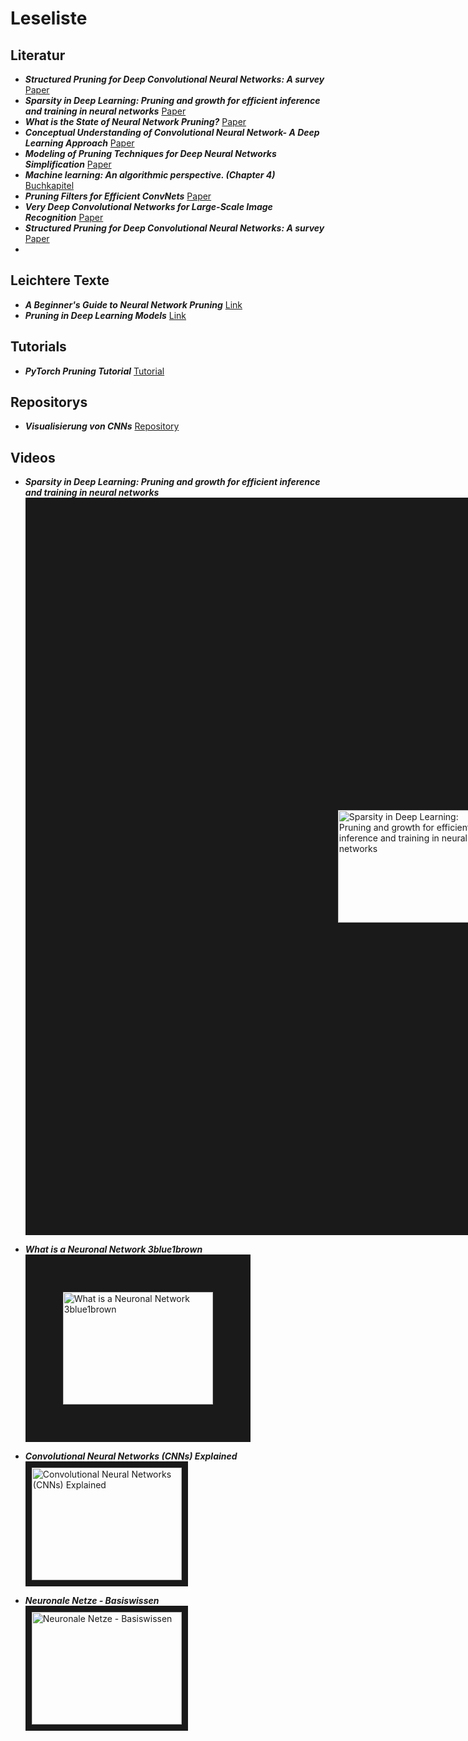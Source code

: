 # Leseliste

## Literatur
- **_Structured Pruning for Deep Convolutional Neural Networks: A survey_** [Paper](https://arxiv.org/abs/2303.00566)
- **_Sparsity in Deep Learning: Pruning and growth for efficient inference and training in neural networks_** [Paper](https://arxiv.org/abs/2102.00554)
- **_What is the State of Neural Network Pruning?_** [Paper](https://arxiv.org/abs/2003.03033)
- **_Conceptual Understanding of Convolutional Neural Network- A Deep Learning Approach_** [Paper](https://www.sciencedirect.com/science/article/pii/S1877050918308019)
- **_Modeling of Pruning Techniques for Deep Neural Networks Simplification_** [Paper](https://arxiv.org/abs/2001.04062)
- **_Machine learning: An algorithmic perspective. (Chapter 4)_** [Buchkapitel]()
- **_Pruning Filters for Efficient ConvNets_** [Paper](https://arxiv.org/pdf/1608.08710)
- **_Very Deep Convolutional Networks for Large-Scale Image Recognition_** [Paper](https://arxiv.org/pdf/1409.1556)
- **_Structured Pruning for Deep Convolutional Neural Networks: A survey_** [Paper](https://arxiv.org/pdf/2303.00566)
- 

## Leichtere Texte
- **_A Beginner's Guide to Neural Network Pruning_** [Link](https://analyticsindiamag.com/a-beginners-guide-to-neural-network-pruning/)
- **_Pruning in Deep Learning Models_** [Link](https://medium.com/@souvik.paul01/pruning-in-deep-learning-models-1067a19acd89)

  
## Tutorials
- **_PyTorch Pruning Tutorial_** [Tutorial](https://pytorch.org/tutorials/intermediate/pruning_tutorial.html)


## Repositorys
- **_Visualisierung von CNNs_** [Repository](https://github.com/utkuozbulak/pytorch-cnn-visualizations)

  
## Videos
- **_Sparsity in Deep Learning: Pruning and growth for efficient inference and training in neural networks_**<br>
<a href="http://www.youtube.com/watch?feature=player_embedded&v=H7-p3OWPpEI
" target="_blank"><img src="http://img.youtube.com/vi/H7-p3OWPpEI/0.jpg" 
alt="Sparsity in Deep Learning: Pruning and growth for efficient inference and training in neural networks" width="240" height="180" border="500" /></a><br>

- **_What is a Neuronal Network 3blue1brown_**<br>
<a href="http://www.youtube.com/watch?feature=player_embedded&v=aircAruvnKk
" target="_blank"><img src="http://img.youtube.com/vi/aircAruvnKk/0.jpg" 
alt="What is a Neuronal Network 3blue1brown" width="240" height="180" border="60" /></a><br>

- **_Convolutional Neural Networks (CNNs) Explained_**<br>
<a href="http://www.youtube.com/watch?feature=player_embedded&v=YRhxdVk_sIs
" target="_blank"><img src="http://img.youtube.com/vi/YRhxdVk_sIs/0.jpg" 
alt="Convolutional Neural Networks (CNNs) Explained" width="240" height="180" border="10" /></a><br>

- **_Neuronale Netze - Basiswissen_**<br>
<a href="http://www.youtube.com/watch?feature=player_embedded&v=mH6Jy2COhFQ
" target="_blank"><img src="http://img.youtube.com/vi/mH6Jy2COhFQ/0.jpg" 
alt="Neuronale Netze - Basiswissen" width="240" height="180" border="10" /></a><br>
  

 
